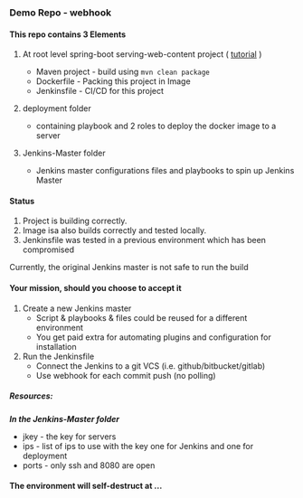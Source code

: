 ### Demo Repo - webhook

#### This repo contains 3 Elements
1. At root level spring-boot serving-web-content project ( [tutorial](https://spring.io/guides/gs/serving-web-content/) ) 
    - Maven project - build using `mvn clean package`
    - Dockerfile - Packing this project in Image  
    - Jenkinsfile - CI/CD for this project  

2. deployment folder 
    - containing playbook and 2 roles to deploy the docker image to a server

3. Jenkins-Master folder
    - Jenkins master configurations files and playbooks to spin up Jenkins Master
    
#### Status
1. Project is building correctly.
2. Image isa also builds correctly and tested locally. 
3. Jenkinsfile was tested in a previous environment which has been compromised

Currently, the original Jenkins master is not safe to run the build 
 
#### Your mission, should  you choose to accept it
1. Create a new Jenkins master
    - Script & playbooks & files could be reused for a different environment
    - You get paid extra for automating plugins and configuration for installation
2. Run the Jenkinsfile 
    - Connect the Jenkins to a git VCS (i.e. github/bitbucket/gitlab)
    - Use webhook for each commit push (no polling) 
    
##### Resources:
***In the Jenkins-Master folder***
* jkey - the key for servers
* ips - list of ips to use with the key one for Jenkins and one for deployment
* ports - only ssh and 8080 are open 


#### The environment will self-destruct at ... 

